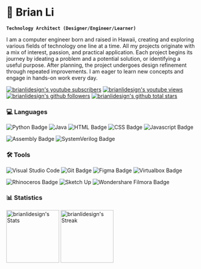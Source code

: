# 🌠 Brian Li

**`Technology Architect (Designer/Engineer/Learner)`**

I am a computer engineer born and raised in Hawaii, creating and exploring various fields of technology one line at a time. All my projects originate with a mix of interest, passion, and practical application. Each project begins its journey by ideating a problem and a potential solution, or identifying a useful purpose. After planning, the project undergoes design refinement through repeated improvements. I am eager to learn new concepts and engage in hands-on work every day.

<p align="left">
  <a href="https://www.youtube.com/@brianlidesign">
    <img alt="brianlidesign's youtube subscribers" title="Subscribe to brianlidesign's YouTube channel" src="https://custom-icon-badges.demolab.com/youtube/channel/subscribers/UCxRYK_yDD8ifKN08XwfdXuQ?color=%23E05D44&label=SUBSCRIBE&logo=video&logoColor=white&style=for-the-badge&labelColor=CE4630"/></a>
  <a href="https://www.youtube.com/@brianlidesign">
    <img alt="brianlidesign's youtube views" title="brianlidesign's YouTube views" src="https://custom-icon-badges.demolab.com/youtube/channel/views/UCxRYK_yDD8ifKN08XwfdXuQ?color=%23E1AD0E&logo=eye&logoColor=white&style=for-the-badge&labelColor=C79600"/></a>
  <a href="https://github.com/BrianLiDesign?tab=followers">
    <img alt="brianlidesign's github followers" title="Follow brianlidesign on Github" src="https://custom-icon-badges.demolab.com/github/followers/BrianLiDesign?color=236ad3&labelColor=1155ba&style=for-the-badge&logo=person-add&label=Follow&logoColor=white"/></a>
  <a href="https://github.com/BrianLiDesign?tab=repositories&sort=stargazers">
    <img alt="brianlidesign's github total stars" title="brianlidesign's total stars on GitHub" src="https://custom-icon-badges.demolab.com/github/stars/BrianLiDesign?color=55960c&style=for-the-badge&labelColor=488207&logo=star"/></a>
</p>

### 💻 Languages

![Python Badge](https://img.shields.io/badge/python-3776AB?style=for-the-badge&logo=python&labelColor=black)
![Java](https://img.shields.io/badge/java-%23ED8B00?style=for-the-badge&logo=openjdk&logoColor=white&labelColor=black)
![HTML Badge](https://img.shields.io/badge/html-E34F26?style=for-the-badge&logo=html5&labelColor=black)
![CSS Badge](https://img.shields.io/badge/css-663399?style=for-the-badge&logo=css&labelColor=black)
![Javascript Badge](https://img.shields.io/badge/javascript-F0DB4F?style=for-the-badge&logo=javascript&labelColor=black)

![Assembly Badge](https://img.shields.io/badge/assembly-assembly?style=for-the-badge&color=darkblue)
![SystemVerilog Badge](https://img.shields.io/badge/systemverilog-systemverilog?style=for-the-badge&color=lightblue)

### 🛠️ Tools

![Visual Studio Code](https://img.shields.io/badge/Visual%20Studio%20Code-0078d7.svg?style=for-the-badge&logo=visual-studio-code&logoColor=white)
![Git Badge](https://img.shields.io/badge/git-F05032?style=for-the-badge&logo=git&labelColor=black)
![Figma Badge](https://img.shields.io/badge/figma-F24E1E?style=for-the-badge&logo=figma&labelColor=black)
![Virtualbox Badge](https://img.shields.io/badge/VirtualBox-21416b?style=for-the-badge&logo=VirtualBox&logoColor=F61B4&labelColor=black)

![Rhinoceros Badge](https://img.shields.io/badge/rhinoceros-801010?style=for-the-badge&logo=rhinoceros&labelColor=black)
![Sketch Up](https://img.shields.io/badge/SketchUp-005F9E?style=for-the-badge&logo=sketchup&logoColor=white&labelColor=black)
![Wondershare Filmora Badge](https://img.shields.io/badge/filmora-07273D?style=for-the-badge&logo=wondershare-filmora&labelColor=black)

### 📊 Statistics

  <div class="badge-github-statistics">
    <p align="left">
      <img height="140" src="https://github-readme-stats.vercel.app/api/top-langs/?username=brianlidesign&theme=default&show_icons=true&hide_border=false&layout=compact&count_private=true&langs_count=10&size_weight=0.5&count_weight=0.5" alt="brianlidesign's Stats">
      <img height="140" src="https://github-readme-streak-stats.herokuapp.com/?user=brianlidesign&theme=default&hide_border=false" alt="brianlidesign's Streak">
    </p>
  </div>
    <br>
